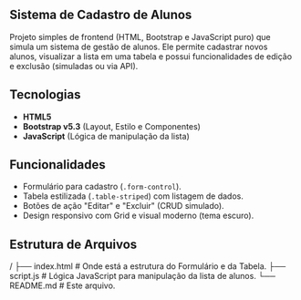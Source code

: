 ## Sistema de Cadastro de Alunos

Projeto simples de frontend (HTML, Bootstrap e JavaScript puro) que simula um sistema de gestão de alunos. 
Ele permite cadastrar novos alunos, visualizar a lista em uma tabela e possui funcionalidades de edição e exclusão (simuladas ou via API).

## Tecnologias

* **HTML5**
* **Bootstrap v5.3** (Layout, Estilo e Componentes)
* **JavaScript** (Lógica de manipulação da lista)

## Funcionalidades

* Formulário para cadastro (`.form-control`).
* Tabela estilizada (`.table-striped`) com listagem de dados.
* Botões de ação "Editar" e "Excluir" (CRUD simulado).
* Design responsivo com Grid e visual moderno (tema escuro).

## Estrutura de Arquivos
/
├── index.html          # Onde está a estrutura do Formulário e da Tabela.
├── script.js           # Lógica JavaScript para manipulação da lista de alunos.
└── README.md           # Este arquivo.
